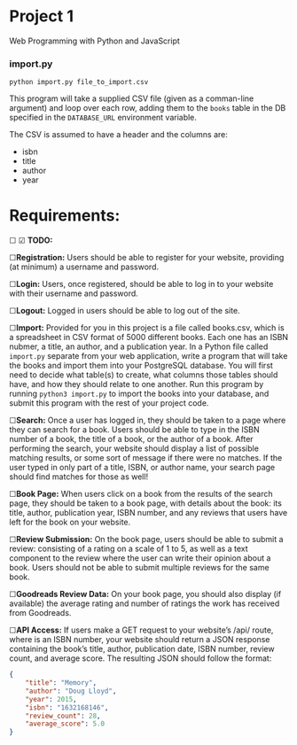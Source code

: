 # Project 1

Web Programming with Python and JavaScript

### import.py

`python import.py file_to_import.csv`

This program will take a supplied CSV file (given as a comman-line argument) and loop over each row, adding them to the `books` table in the DB specified in the `DATABASE_URL` environment variable.

The CSV is assumed to have a header and the columns are:
* isbn
* title
* author
* year

# Requirements:

☐
☑︎
**TODO:**

☐**Registration:** Users should be able to register for your website, providing (at minimum) a username and password.

☐**Login:** Users, once registered, should be able to log in to your website with their username and password.

☐**Logout:** Logged in users should be able to log out of the site.

☐**Import:** Provided for you in this project is a file called books.csv, which is a spreadsheet in CSV format of 5000 different books. Each one has an ISBN nubmer, a title, an author, and a publication year. In a Python file called `import.py` separate from your web application, write a program that will take the books and import them into your PostgreSQL database. You will first need to decide what table(s) to create, what columns those tables should have, and how they should relate to one another. Run this program by running `python3 import.py` to import the books into your database, and submit this program with the rest of your project code.

☐**Search:** Once a user has logged in, they should be taken to a page where they can search for a book. Users should be able to type in the ISBN number of a book, the title of a book, or the author of a book. After performing the search, your website should display a list of possible matching results, or some sort of message if there were no matches. If the user typed in only part of a title, ISBN, or author name, your search page should find matches for those as well!

☐**Book Page:** When users click on a book from the results of the search page, they should be taken to a book page, with details about the book: its title, author, publication year, ISBN number, and any reviews that users have left for the book on your website.

☐**Review Submission:** On the book page, users should be able to submit a review: consisting of a rating on a scale of 1 to 5, as well as a text component to the review where the user can write their opinion about a book. Users should not be able to submit multiple reviews for the same book.

☐**Goodreads Review Data:** On your book page, you should also display (if available) the average rating and number of ratings the work has received from Goodreads.

☐**API Access:** If users make a GET request to your website’s /api/<isbn> route, where <isbn> is an ISBN number, your website should return a JSON response containing the book’s title, author, publication date, ISBN number, review count, and average score. The resulting JSON should follow the format:
```json
{
    "title": "Memory",
    "author": "Doug Lloyd",
    "year": 2015,
    "isbn": "1632168146",
    "review_count": 28,
    "average_score": 5.0
}
```